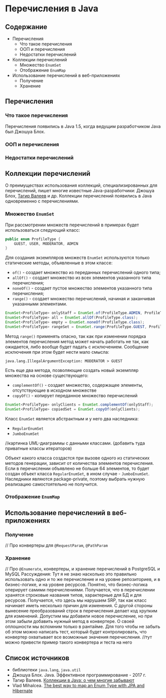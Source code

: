 # Перечисления в Java

## Содержание
- Перечисления
    - Что такое перечисления
    - ООП и перечисления
    - Недостатки перечислений
- Коллекции перечислений
    - Множество `EnumSet`
    - Отображение `EnumMap`
- Использование перечислений в веб-приложениях
    - Получение 
    - Хранение

## Перечисления

### Что такое перечисления
Перечисления появились в Java 1.5, когда ведущим разработчиком Java 
был Джошуа Блох.

### ООП и перечисления

### Недостатки перечислений

## Коллекции перечислений
О преимуществах использования коллекций, специализированных для перечислений,
пишет многие известные Java-разработчики: Джошуа Блох, [Тагир Валеев][Tagir] и др.
Коллекции перечислений появились в Java одновременно с перечислениями.

### Множество `EnumSet`
При рассмотрении множеств перечислений в примерах будет использоваться 
следующий класс:
```java
public enum ProfileType {
    GUEST, USER, MODERATOR, ADMIN
}
```  

Для создания экземпляров множеств `EnumSet` используются только статические методы,
объявленные в этом классе: 
- `of()` - создает множество из переданных перечислений одного типа;
- `allOf()` - создает множество из всех элементов указанного типа перечисления;
- `noneOf()` - создает пустое множество элементов указанного типа перечисления;
- `range()` - создает множество перечислений, начиная и заканчивая 
указанными элементами.
```java
EnumSet<ProfileType> onlyStaff = EnumSet.of(ProfileType.ADMIN, ProfileType.MODERATOR);
EnumSet<ProfileType> all = EnumSet.allOf(ProfileType.class);
EnumSet<ProfileType> empty = EnumSet.noneOf(ProfileType.class);
EnumSet<ProfileType> rangeSet = EnumSet.range(ProfileType.GUEST, ProfileType.MODERATOR);
```
Метод `range()` применять опасно, так как при изменении порядка элементов 
перечисления метод может начать работать не так, как ожидается, либо вообще 
будет падать с исключением.
Сообщение исключения при этом будет нести мало смысла:
```
java.lang.IllegalArgumentException: MODERATOR > GUEST
```

Есть еще два метода, позволяющие создать новый экземпляр множества 
на основе существующего:
- `complementOf()` - создает множество, содержащее элементы, 
отсутствующие в исходном множестве
- `copyOf()` - копирует переданное множество перечислений 
```java
EnumSet<ProfileType> onlyClients = EnumSet.complementOf(onlyStaff);
EnumSet<ProfileType> copiedSet = EnumSet.copyOf(onlyClients);
```

Класс `EnumSet` является абстрактным и у него два наследника:
- `RegularEnumSet`
- `JumboEnumSet`

//картинка UML-диаграммы с данными классами. (добавить туда приватные классы итераторов)

Объект какого класса создастся при вызове одного из статических методов генерации,
зависит от количества элементов перечисления. Если в перечислении объявлено не
больше 64 элементов, то будет создан объект класса `RegularEnumSet`, 
в ином случае - `JumboEnumSet`.
Наследники являются package-private, поэтому выбрать нужную реализацию 
самостоятельно не получится.

### Отображение `EnumMap`

## Использование перечислений в веб-приложениях

### Получение
// Про конвертеры для `@RequestParam`, `@PathParam`

### Хранение
// Про `@Enumerate`, конвертеры, и хранение перечислений в PostgreSQL и MySQL
Рассуждения:
Тут я не знаю насколько это правильно использовать одно и то же перечисление и 
на уровне репозиториев, и в бизнес-логике, и на уровне ресурсов. 
Понятно, что бизнес-логика оперирует самими перечислениями. 
Получается, что в перечислении хранятся строковые названия типов, 
характерные для БД и для ресурсов. 
Получается, что здесь мы нарушаем SRP, так как класс начинает иметь 
несколько причин для изменения. 
С другой стороны вынесение преобразований строк в перечисления делает 
код хрупким для изменений. 
Допустим мы добавили новое перечисление, но при этом забыли добавить нужный 
метод в конвертере. О своей оплошности мы вспомним только в рантайме. 
Для того чтобы не забыть об этом можно написать тест, который будет 
контролировать, что конвертер охватывает все возможные значения перечисления. 
//тут можно привести пример такого конвертера и теста на него

    
## Список источников
- библиотеки `java.lang`, `java.util`
- Джошуа Блох. Java. Эффективное программирование - 2017 г.
- Тагир Валеев. [Коллекции в Java: о чем многие забывают][Tagir]
- Vlad Mihalcea. [The best way to map an Enum Type with JPA and Hibernate][Mihalcea]



[Tagir]: https://habr.com/ru/post/267389/
[Mihalcea]: https://vladmihalcea.com/the-best-way-to-map-an-enum-type-with-jpa-and-hibernate/